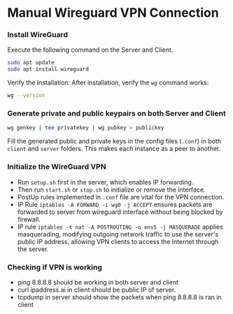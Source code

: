 # Manual Wireguard VPN Connection

### Install WireGuard

Execute the following command on the Server and Client.

```bash
sudo apt update
sudo apt install wireguard
```
Verify the Installation: After installation, verify the `wg` command works:

```bash
wg --version
```

### Generate private and public keypairs on both Server and Client

```bash
wg genkey | tee privatekey | wg pubkey > publickey
```

Fill the generated public and private keys in the config files (`.conf`) in both `client` and `server` folders. This makes each instance as a peer to another.

### Initialize the WireGuard VPN

- Run `setup.sh` first in the server, which enables IP forwarding. 
- Then run `start.sh` or `stop.sh` to initialize or remove the interface.
- PostUp rules implemented in `.conf` file are vital for the VPN connection. 
- IP Rule `iptables -A FORWARD -i wg0 -j ACCEPT` ensures packets are forwarded to server from wireguard interface without being blocked by firewall.
- IP rule `iptables -t nat -A POSTROUTING -o ens5 -j MASQUERADE` applies masquerading, modifying outgoing network traffic to use the server's public IP address, allowing VPN clients to access the internet through the server.

### Checking if VPN is working
- ping 8.8.8.8 should be working in both server and client
- curl ipaddress.ai in client should be public IP of server.
- tcpdump in server should show the packets when ping 8.8.8.8 is ran in client






